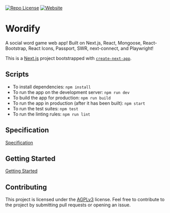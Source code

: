 [![Repo License](https://img.shields.io/badge/license-AGPL--3.0-orange?style=plastic)](https://github.com/NicholasBottone/Wordify/blob/main/LICENSE)
[![Website](https://img.shields.io/website?style=plastic&url=https%3A%2F%2Fwordifygame.vercel.app%2F)](https://wordifygame.vercel.app/)

# Wordify

A social word game web app! Built on Next.js, React, Mongoose, React-Bootstrap, React Icons, Passport, SWR, next-connect, and Playwright!

This is a [Next.js](https://nextjs.org/) project bootstrapped with [`create-next-app`](https://github.com/vercel/next.js/tree/canary/packages/create-next-app).

## Scripts

- To install dependencies: `npm install`
- To run the app on the development server: `npm run dev`
- To build the app for production: `npm run build`
- To run the app in production (after it has been built): `npm start`
- To run the test suites: `npm test`
- To run the linting rules: `npm run lint`

## Specification

[Specification](/Specifications.md)

## Getting Started

[Getting Started](/GettingStarted.md)

## Contributing

This project is licensed under the [AGPLv3](https://www.gnu.org/licenses/agpl-3.0.html) license. Feel free to contribute to the project by submitting pull requests or opening an issue.
